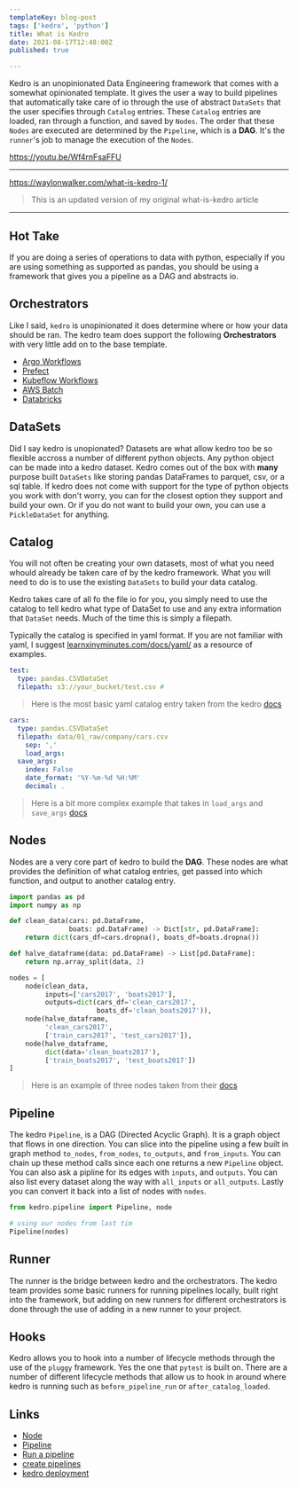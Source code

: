 ```yaml
---
templateKey: blog-post
tags: ['kedro', 'python']
title: What is Kedro
date: 2021-08-17T12:48:00Z
published: true

---
```


Kedro is an unopinionated Data Engineering framework that comes with a somewhat
opinionated template. It gives the user a way to build pipelines that
automatically take care of io through the use of abstract `DataSets` that the
user specifies through `Catalog` entries.  These `Catalog` entries are loaded,
ran through a function, and saved by `Nodes`.  The order that these `Nodes` are
executed are determined by the `Pipeline`, which is a  **DAG**.  It's the
`runner`'s job to manage the execution of the `Nodes`.

https://youtu.be/Wf4rnFsaFFU

---

https://waylonwalker.com/what-is-kedro-1/

> This is an updated version of my original what-is-kedro article

---


## Hot Take

If you are doing a series of operations to data with python, especially if you
are using something as supported as pandas, you should be using a framework
that gives you a pipeline as a DAG and abstracts io.

## Orchestrators

Like I said, `kedro` is unopinionated it does determine where or how your data
should be ran.  The kedro team does support the following **Orchestrators**
with very little add on to the base template.

* [Argo Workflows](https://kedro.readthedocs.io/en/stable/10_deployment/04_argo.html)
* [Prefect](https://kedro.readthedocs.io/en/stable/10_deployment/05_prefect.html)
* [Kubeflow Workflows](https://kedro.readthedocs.io/en/stable/10_deployment/06_kubeflow.html)
* [AWS Batch](https://kedro.readthedocs.io/en/stable/10_deployment/07_aws_batch.html)
* [Databricks](https://kedro.readthedocs.io/en/stable/10_deployment/08_databricks.html)

## DataSets

Did I say kedro is unopionated?  Datasets are what allow kedro too be so
flexible accross a number of different python objects.  Any python object can
be made into a kedro dataset.  Kedro comes out of the box with **many** purpose built
`DataSets` like storing pandas DataFrames to parquet, csv, or a sql table.  If
kedro does not come with support for the type of python objects you work with
don't worry, you can for the closest option they support and build your own.
Or if you do not want to build your own, you can use a `PickleDataSet` for
anything.


## Catalog

You will not often be creating your own datasets, most of what you need whould
already be taken care of by the kedro framework.  What you will need to do is
to use the existing `DataSets` to build your data catalog.

Kedro takes care of all fo the file io for you, you simply need to use the
catalog to tell kedro what type of DataSet to use and any extra information
that `DataSet` needs.  Much of the time this is simply a filepath.

Typically the catalog is specified in yaml format.  If you are not familiar
with yaml, I suggest
[learnxinyminutes.com/docs/yaml/](https://learnxinyminutes.com/docs/yaml/) as a
resource of examples.

``` yaml
test:
  type: pandas.CSVDataSet
  filepath: s3://your_bucket/test.csv #
```

> Here is the most basic yaml catalog entry taken from the kedro
> [docs](https://kedro.readthedocs.io/en/stable/05_data/01_data_catalog.html?highlight=catalog)

``` yaml
cars:
  type: pandas.CSVDataSet
  filepath: data/01_raw/company/cars.csv
    sep: ','
    load_args:
  save_args:
    index: False
    date_format: '%Y-%m-%d %H:%M'
    decimal: .
```

> Here is a bit more complex example that takes in `load_args` and `save_args`
> [docs](https://kedro.readthedocs.io/en/stable/05_data/01_data_catalog.html?highlight=catalog)


## Nodes

Nodes are a very core part of kedro to build the **DAG**.  These nodes are what
provides the definition of what catalog entries, get passed into which
function, and output to another catalog entry.

``` python
import pandas as pd
import numpy as np

def clean_data(cars: pd.DataFrame,
               boats: pd.DataFrame) -> Dict[str, pd.DataFrame]:
    return dict(cars_df=cars.dropna(), boats_df=boats.dropna())

def halve_dataframe(data: pd.DataFrame) -> List[pd.DataFrame]:
    return np.array_split(data, 2)

nodes = [
    node(clean_data,
         inputs=['cars2017', 'boats2017'],
         outputs=dict(cars_df='clean_cars2017',
                      boats_df='clean_boats2017')),
    node(halve_dataframe,
         'clean_cars2017',
         ['train_cars2017', 'test_cars2017']),
    node(halve_dataframe,
         dict(data='clean_boats2017'),
         ['train_boats2017', 'test_boats2017'])
]
```

> Here is an example of three nodes taken from their
> [docs](https://kedro.readthedocs.io/en/stable/kedro.pipeline.node.html?highlight=node)

## Pipeline

The kedro `Pipeline`, is a DAG (Directed Acyclic Graph).  It is a graph object
that flows in one direction.  You can slice into the pipeline using a few built
in graph method `to_nodes`, `from_nodes`, `to_outputs`, and `from_inputs`.  You
can chain up these method calls since each one returns a new `Pipeline` object.
You can also ask a pipline for its edges with `inputs`, and `outputs`.  You can
also list every dataset along the way with `all_inputs` or `all_outputs`.
Lastly you can convert it back into a list of nodes with `nodes`.

``` python
from kedro.pipeline import Pipeline, node

# using our nodes from last tim
Pipeline(nodes)
```

## Runner

The runner is the bridge between kedro and the orchestrators.  The kedro team
provides some basic runners for running pipelines locally, built right into the
framework, but adding on new runners for different orchestrators is done
through the use of adding in a new runner to your project.

## Hooks

Kedro allows you to hook into a number of lifecycle methods through the use of
the `pluggy` framework.  Yes the one that `pytest` is built on.  There are a
number of different lifecycle methods that allow us to hook in around where
kedro is running such as `before_pipeline_run` or `after_catalog_loaded`.

## Links

* [Node](https://kedro.readthedocs.io/en/stable/kedro.pipeline.node.html)
* [Pipeline](https://kedro.readthedocs.io/en/stable/kedro.pipeline.Pipeline.html#kedro.pipeline.Pipeline)
* [Run a pipeline](https://kedro.readthedocs.io/en/stable/06_nodes_and_pipelines/04_run_a_pipeline.html)
* [create pipelines](https://kedro.readthedocs.io/en/stable/03_tutorial/04_create_pipelines.html)
* [kedro deployment](https://kedro.readthedocs.io/en/stable/10_deployment/01_deployment_guide.html)
